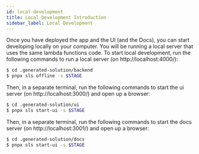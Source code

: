 ```yaml
---
id: local-development
title: Local Development Introduction
sidebar_label: Local Development
---
```


Once you have deployed the app and the UI (and the Docs), you can start developing locally on your computer.
You will be running a local server that uses the same lambda functions code. To start local development, run the following commands to run a local server (on http://localhost:4000/):

```bash
$ cd .generated-solution/backend
$ pnpx sls offline -s $STAGE
```

Then, in a separate terminal, run the following commands to start the ui server (on http://localhost:3000/) and open up a browser:

```bash
$ cd .generated-solution/ui
$ pnpx sls start-ui -s $STAGE
```

Then, in a separate terminal, run the following commands to start the docs server (on http://localhost:3001/) and open up a browser:

```bash
$ cd .generated-solution/docs
$ pnpx sls start-ui -s $STAGE
```

